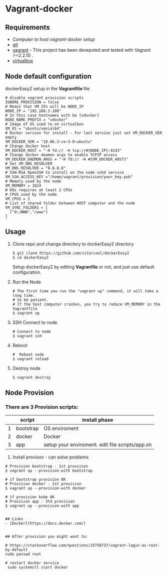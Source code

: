 # Vagrant-docker

## Requirements
- *Computer to host vagrant-docker setup*
- [git](https://git-scm.com/downloads)
- [vagrant](https://www.vagrantup.com/downloads.html) - This project has been devepoled and tested with Vagrant >=2.2.10 .
- [virtualbox](https://www.virtualbox.org/wiki/Downloads)


## Node default configuration
 dockerEasy2 setup in the <b> Vagrantfile </b> file
  ```shell
  # disable vagrant provision scripts
  IGNORE_PROVISION = false
  # Means that VM IPs will be NODE_IP
  NODE_IP = "192.168.3.100"  
  # In this case hostnames with be [vdocker]
  NODE_NAME_PREFIX = "vdocker"
  # Image of OS used to on virtualbox
  VM_OS = "ubuntu/xenial64"
  # Docker version for install - For last version just set VM_DOCKER_VER empty
  VM_DOCKER_VER = "18.06.2~ce~3-0~ubuntu"
  # Change docker host
  VM_DOCKER_HOST = "-H fd:// -H tcp://#{NODE_IP}:4243"
  # Change docker deamon args to enable TCPIP access
  VM_DOCKER_DAEMON_ARGS = "-H fd:// -H #{VM_DOCKER_HOST}"
  # Set VM_DNS_RESOLVER
  VM_DNS_RESOLVER = "8.8.8.8"
  # SSH-RSA OpenSSH to install on the node sshd service
  VM_SSH_ACCESS_KEY ="/home/vagrant/provision/your_key.pub"  
  # Memory used by the node
  VM_MEMORY = 1024
  # K8s requires at least 2 CPUs
  # CPUS used by the node
  VM_CPUS = 2
  # List of shared folder between HOST computer and the node
  VM_SYNC_FOLDERS = [
    ["d:/WWW","/www"]
  ]
  ```

## Usage

1. Clone repo and change directory to dockerEasy2 directory
    ```shell
    $ git clone https://github.com/vitorcool/dockerEasy2
    $ cd dockerEasy2
    ```
    Setup dockerEasy2 by editing <b>Vagranfile</b> or not, and just use default configuration.

2. Run the Node
    ```shell
    # The first time you run the "vagrant up" command, it will take a long time.
    # So be patient.
    # If the host computer crashes, you try to reduce VM_MEMORY in the Vagrantfile
    $ vagrant up
    ```  

3. SSH Connect to node
    ```shell
    # Connect to node
    $ vagrant ssh    
    ```
4. Reboot
    ```shell
    #  Reboot node
    $ vagrant reload        
    ```

5. Destroy node
    ```shell
    $ vagrant destroy
    ```    


## Node Provision

### There are 3 Provision scripts:
||script | install phase
--- | --- | ---
|1|bootstrap | OS enviroment
|2|docker|Docker
|3|app| setup your enviroment. edit file scripts/app.sh


1. Install provison - can solve problems
```shell
# Provision bootstrap - 1st provision
$ vagrant up --provision-with bootstrap
```
```shell
# if bootstrap provision OK
# Provision docker - 2st provision
$ vagrant up --provision-with docker
```
```shell
# if provision kube OK
# Provision app - 3td provision
$ vagrant up --provision-with app
```
```shell

## Links
- [Docker](https://docs.docker.com/)


## After provision you might wont to:

# https://stackoverflow.com/questions/25758737/vagrant-login-as-root-by-default
sudo passwd root

# restart docker service 
 sudo systemctl start docker
